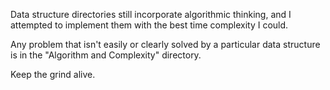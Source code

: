 Data structure directories still incorporate algorithmic thinking, and I attempted to implement them with the best time complexity I could.

Any problem that isn't easily or clearly solved by a particular data structure is in the "Algorithm and Complexity" directory.

Keep the grind alive.
